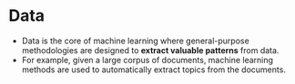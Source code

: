 # Data

- Data is the core of machine learning where general-purpose methodologies are designed to **extract valuable patterns** from data.
- For example, given a large corpus of documents, machine learning methods are used to automatically extract topics from the documents.
